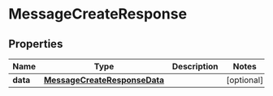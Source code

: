 
# MessageCreateResponse

## Properties
Name | Type | Description | Notes
------------ | ------------- | ------------- | -------------
**data** | [**MessageCreateResponseData**](MessageCreateResponseData.md) |  |  [optional]



